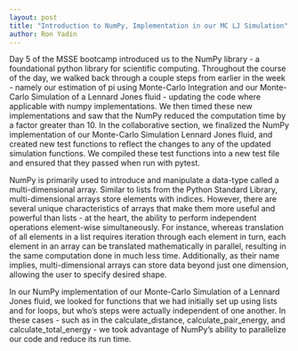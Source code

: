 ```yaml
---
layout: post
title: "Introduction to NumPy, Implementation in our MC LJ Simulation"
author: Ron Yadin
---
```

Day 5 of the MSSE bootcamp introduced us to the NumPy library - a foundational python library for scientific computing. Throughout the course of the day, we walked back through a couple steps from earlier in the week - namely our estimation of pi using Monte-Carlo Integration and our Monte-Carlo Simulation of a Lennard Jones fluid - updating the code where applicable with numpy implementations. We then timed these new implementations and saw that the NumPy reduced the computation time by a factor greater than 10. In the collaborative section, we finalized the NumPy implementation of our Monte-Carlo Simulation Lennard Jones fluid, and created new test functions to reflect the changes to any of the updated simulation functions. We compiled these test functions into a new test file and ensured that they passed when run with pytest.

NumPy is primarily used to introduce and manipulate a data-type called a multi-dimensional array. Similar to lists from the Python Standard Library, multi-dimensional arrays store elements with indices. However, there are several unique characteristics of arrays that make them more useful and powerful than lists - at the heart, the ability to perform independent operations element-wise simultaneously. For instance, whereas translation of all elements in a list requires iteration through each element in turn, each element in an array can be translated mathematically in parallel, resulting in the same computation done in much less time. Additionally, as their name implies, multi-dimensional arrays can store data beyond just one dimension, allowing the user to specify desired shape. 

In our NumPy implementation of our Monte-Carlo Simulation of a Lennard Jones fluid, we looked for functions that we had initially set up using lists and for loops, but who’s steps were actually independent of one another. In these cases - such as in the calculate_distance, calculate_pair_energy, and calculate_total_energy - we took advantage of NumPy’s ability to parallelize our code and reduce its run time. 
